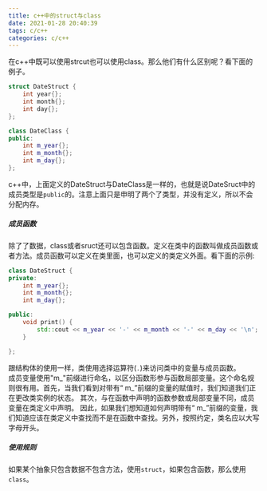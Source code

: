 ```yaml
---
title: c++中的struct与class
date: 2021-01-28 20:40:39
tags: c/c++
categories: c/c++
---
```

在c++中既可以使用strcut也可以使用class。那么他们有什么区别呢？看下面的例子。
```c++
struct DateStruct {
    int year{};
    int month{};
    int day{};
};

class DateClass {
public:
    int m_year{};
    int m_month{};
    int m_day{};
};
```
c++中，上面定义的DateStruct与DateClass是一样的，也就是说DateSruct中的成员类型是`public`的。注意上面只是申明了两个了类型，并没有定义，所以不会分配内存。
<!-- more -->

##### 成员函数
除了了数据，class或者sruct还可以包含函数。定义在类中的函数叫做成员函数或者方法。成员函数可以定义在类里面，也可以定义的类定义外面。看下面的示例:
```c++
class DateStruct {
private:
    int m_year{};
    int m_month{};
    int m_day{};

public:
    void print() {
        std::cout << m_year << '-' << m_month << '-' << m_day << '\n';
    }

};
```
跟结构体的使用一样，类使用选择运算符(`.`)来访问类中的变量与成员函数。  
成员变量使用"m_"前缀进行命名，以区分函数形参与函数局部变量。这个命名规则很有用。首先，当我们看到对带有“ m_”前缀的变量的赋值时，我们知道我们正在更改类实例的状态。 其次，与在函数中声明的函数参数或局部变量不同，成员变量在类定义中声明。 因此，如果我们想知道如何声明带有“ m_”前缀的变量，我们知道应该在类定义中查找而不是在函数中查找。另外，按照约定，类名应以大写字母开头。

##### 使用规则
如果某个抽象只包含数据不包含方法，使用`struct`，如果包含函数，那么使用`class`。